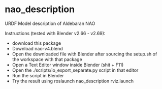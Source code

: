 nao_description
===============

URDF Model description of Aldebaran NAO

Instructions (tested with Blender v2.66 - v2.69):
- download this package
- Download nao-v4.blend
- Open the downloaded file with Blender after sourcing the setup.sh of the workspace with that package
- Open a Text Editor window inside Blender (shit + F11)
- Open the ./scripts/io_export_separate.py script in that editor
- Run the script in Blender
- Try the result using roslaunch nao_description rviz.launch
